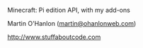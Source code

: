 Minecraft: Pi edition API, with my add-ons

Martin O'Hanlon (martin@ohanlonweb.com)


http://www.stuffaboutcode.com
